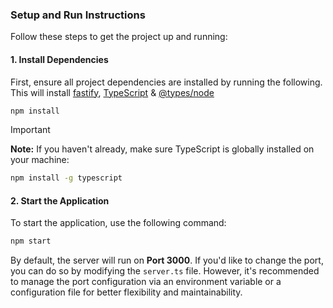 ### Setup and Run Instructions

Follow these steps to get the project up and running:

#### 1. Install Dependencies

First, ensure all project dependencies are installed by running the following. This will install [fastify](https://www.npmjs.com/package/fastify), [TypeScript](https://www.npmjs.com/package/typescript) & [@types/node](https://www.npmjs.com/package/@types/node)

```bash
npm install
```
> [!IMPORTANT]
> **Note:** If you haven't already, make sure TypeScript is globally installed on your machine:

```bash
npm install -g typescript
```

#### 2. Start the Application

To start the application, use the following command:

```bash
npm start
```

By default, the server will run on **Port 3000**. If you'd like to change the port, you can do so by modifying the `server.ts` file. However, it's recommended to manage the port configuration via an environment variable or a configuration file for better flexibility and maintainability.
